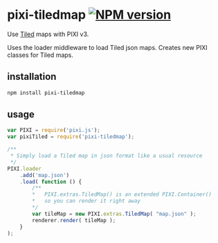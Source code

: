# pixi-tiledmap [![NPM version][npm-image]][npm-url]

Use [Tiled](http://www.mapeditor.org/) maps with PIXI v3.

Uses the loader middleware to load Tiled json maps. 
Creates new PIXI classes for Tiled maps.

## installation

```sh
npm install pixi-tiledmap
```

## usage

```js
var PIXI = require('pixi.js');
var pixiTiled = require('pixi-tiledmap');

/**
 * Simply load a Tiled map in json format like a usual resource
 */
PIXI.loader
    .add('map.json')
    .load( function () {
        /**
        *   PIXI.extras.TiledMap() is an extended PIXI.Container()
        *   so you can render it right away
        */
        var tileMap = new PIXI.extras.TiledMap( "map.json" );
        renderer.render( tileMap );
    }
);
```

[npm-url]: https://npmjs.org/package/pixi-tiledmap
[npm-image]: http://img.shields.io/npm/v/pixi-tiledmap.svg?style=flat